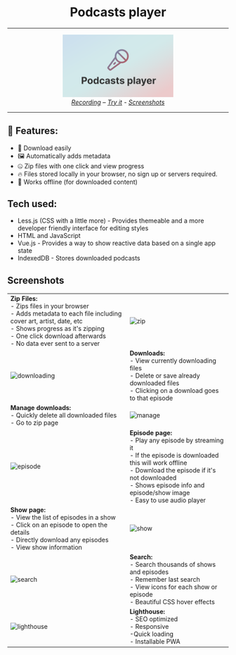 <h1 align=center>Podcasts player</h1>
<hr>
<div align=center><a href="https://explosion-scratch.github.io/podcasts_player"><img width="50%" src=https://github.com/Explosion-Scratch/podcasts_player/blob/main/big_img.png?raw=true alt="Banner Image"/></a></div>
<div align=center><i><a href=https://user-images.githubusercontent.com/61319150/161384469-230619ce-daa0-4338-81bf-66fbebaaa478.mp4>Recording</a> – <a href=https://explosion-scratch.github.io/podcasts_player>Try it</a> - <a href=#screenshots>Screenshots</a> </i></div>
<hr>

## 🚀 Features:
  -  💾 Download easily
  -  🖼️ Automatically adds metadata
  -  🤐 Zip files with one click and view progress
  -  🔥 Files stored locally in your browser, no sign up or servers required.
  -  📴 Works offline (for downloaded content)
## Tech used:
  - Less.js (CSS with a little more) - Provides themeable and a more developer friendly interface for editing styles
  - HTML and JavaScript
  - Vue.js - Provides a way to show reactive data based on a single app state
  - IndexedDB - Stores downloaded podcasts

## Screenshots

<table>
  <tr>
    <td><b>Zip Files:</b><br>- Zips files in your browser<br>- Adds metadata to each file including cover art, artist, date, etc<br>- Shows progress as it's zipping<br>- One click download afterwards<br>- No data ever sent to a server</td>
    <td><img alt="zip" src="https://user-images.githubusercontent.com/61319150/161435552-79185aff-bc8f-4818-bac2-6202f5878dc5.png"></td>
  </tr>
  <tr>
    <td><img alt="downloading" src="https://user-images.githubusercontent.com/61319150/161435554-72dd119e-572c-47d2-a274-d69ebac08fbd.png"></td>
    <td><b>Downloads:</b><br>- View currently downloading files<br>- Delete or save already downloaded files<br>- Clicking on a download goes to that episode</td>
  </tr>
  <tr>
    <td><b>Manage downloads:</b><br>- Quickly delete all downloaded files<br>- Go to zip page</td>
    <td><img alt="manage" src="https://user-images.githubusercontent.com/61319150/161435553-8848ba09-fb3b-4a66-921c-89fd49197ce0.png"></td>
  </tr>
  <tr>
    <td><img alt="episode" src="https://user-images.githubusercontent.com/61319150/161435555-b8c6304b-e796-434e-aacb-dd82f55a4760.png"></td>
    <td><b>Episode page:</b><br>- Play any episode by streaming it<br>- If the episode is downloaded this will work offline<br>- Download the episode if it's not downloaded<br>- Shows episode info and episode/show image<br>- Easy to use audio player</td>
  </tr>
  <tr>
    <td><b>Show page:</b><br>- View the list of episodes in a show<br>- Click on an episode to open the details<br>- Directly download any episodes<br>- View show information</td>
    <td><img alt="show" src="https://user-images.githubusercontent.com/61319150/161435556-6d28d87c-a07f-424d-afdb-6c58aa0726a2.png"></td>
  </tr>
  <tr>
    <td><img alt="search" src="https://user-images.githubusercontent.com/61319150/161435557-ae96e8e6-16db-4b10-a045-4338b5577fcd.png"></td>
    <td><b>Search:</b><br>- Search thousands of shows and episodes<br>- Remember last search<br>- View icons for each show or episode<br>- Beautiful CSS hover effects</td>
  </tr>
  <tr>
    <td><img alt="lighthouse" src="https://user-images.githubusercontent.com/61319150/161387780-602046b1-e02f-42a5-98e2-15212f7c0f0f.png"></td>
    <td><b>Lighthouse:</b><br>- SEO optimized<br>- Responsive<br>-Quick loading<br>- Installable PWA</td>
  </tr>
</table>
